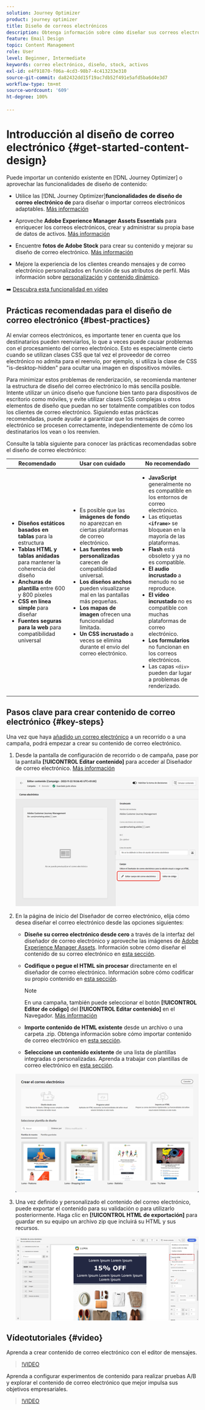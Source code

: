 ```yaml
---
solution: Journey Optimizer
product: journey optimizer
title: Diseño de correos electrónicos
description: Obtenga información sobre cómo diseñar sus correos electrónicos
feature: Email Design
topic: Content Management
role: User
level: Beginner, Intermediate
keywords: correo electrónico, diseño, stock, activos
exl-id: e4f91870-f06a-4cd3-98b7-4c413233e310
source-git-commit: da82432dd15f19ac7db52f491e5afd5ba6d4e3d7
workflow-type: tm+mt
source-wordcount: '609'
ht-degree: 100%

---
```


# Introducción al diseño de correo electrónico {#get-started-content-design}

Puede importar un contenido existente en [!DNL Journey Optimizer] o aprovechar las funcionalidades de diseño de contenido:

* Utilice las [!DNL Journey Optimizer]**funcionalidades de diseño de correo electrónico de** para diseñar o importar correos electrónicos adaptables. [Más información](content-from-scratch.md)

* Aproveche **Adobe Experience Manager Assets Essentials** para enriquecer los correos electrónicos, crear y administrar su propia base de datos de activos. [Más información](../integrations/assets.md)

* Encuentre **fotos de Adobe Stock** para crear su contenido y mejorar su diseño de correo electrónico. [Más información](../integrations/stock.md)

* Mejore la experiencia de los clientes creando mensajes y de correo electrónico personalizados en función de sus atributos de perfil. Más información sobre [personalización](../personalization/personalize.md) y [contenido dinámico](../personalization/get-started-dynamic-content.md).

➡️ [Descubra esta funcionalidad en vídeo](#video)

## Prácticas recomendadas para el diseño de correo electrónico {#best-practices}

Al enviar correos electrónicos, es importante tener en cuenta que los destinatarios pueden reenviarlos, lo que a veces puede causar problemas con el procesamiento del correo electrónico. Esto es especialmente cierto cuando se utilizan clases CSS que tal vez el proveedor de correo electrónico no admita para el reenvío, por ejemplo, si utiliza la clase de CSS &quot;is-desktop-hidden&quot; para ocultar una imagen en dispositivos móviles.

Para minimizar estos problemas de renderización, se recomienda mantener la estructura de diseño del correo electrónico lo más sencilla posible. Intente utilizar un único diseño que funcione bien tanto para dispositivos de escritorio como móviles, y evite utilizar clases CSS complejas u otros elementos de diseño que puedan no ser totalmente compatibles con todos los clientes de correo electrónico. Siguiendo estas prácticas recomendadas, puede ayudar a garantizar que los mensajes de correo electrónico se procesen correctamente, independientemente de cómo los destinatarios los vean o los reenvíen.

Consulte la tabla siguiente para conocer las prácticas recomendadas sobre el diseño de correo electrónico:

| Recomendado | Usar con cuidado | No recomendado |
|-|-|-|
| <ul><li><b>Diseños estáticos basados en tablas</b> para la estructura</li> <li><b>Tablas HTML y tablas anidadas</b> para mantener la coherencia del diseño</li> <li><b>Anchuras de plantilla</b> entre 600 y 800 píxeles </li> <li><b>CSS en línea simple</b> para diseñar </li> <li><b>Fuentes seguras para la web</b> para compatibilidad universal</li> | <ul><li>Es posible que las <b>imágenes de fondo</b> no aparezcan en ciertas plataformas de correo electrónico.</li><li><b>Las fuentes web personalizadas</b> carecen de compatibilidad universal.</li><li><b>Los diseños anchos</b> pueden visualizarse mal en las pantallas más pequeñas.</li><li><b>Los mapas de imagen</b> ofrecen una funcionalidad limitada.</li><li><b>Un CSS incrustado</b> a veces se elimina durante el envío del correo electrónico.</li> | <ul><li><b>JavaScript</b> generalmente no es compatible en los entornos de correo electrónico.</li> <li> Las etiquetas <b>`<iframe>`</b> se bloquean en la mayoría de las plataformas. </li> <li><b>Flash</b> está obsoleto y ya no es compatible.</li> <li><b>El audio incrustado</b> a menudo no se reproduce.</li> <li><b>El vídeo incrustado</b> no es compatible con muchas plataformas de correo electrónico.</li> <li> <b>Los formularios</b> no funcionan en los correos electrónicos.</li> <li> Las capas `<div>` pueden dar lugar a problemas de renderizado.</li> |

## Pasos clave para crear contenido de correo electrónico {#key-steps}

Una vez que haya [añadido un correo electrónico](create-email.md) a un recorrido o a una campaña, podrá empezar a crear su contenido de correo electrónico.

1. Desde la pantalla de configuración de recorrido o de campaña, pase por la pantalla **[!UICONTROL Editar contenido]** para acceder al Diseñador de correo electrónico. [Más información](create-email.md#define-email-content)

   ![](assets/email_designer_edit_email_body.png)

1. En la página de inicio del Diseñador de correo electrónico, elija cómo desea diseñar el correo electrónico desde las opciones siguientes:

   * **Diseñe su correo electrónico desde cero** a través de la interfaz del diseñador de correo electrónico y aproveche las imágenes de [Adobe Experience Manager Assets](../integrations/assets.md). Información sobre cómo diseñar el contenido de su correo electrónico en [esta sección](content-from-scratch.md).

   * **Codifique o pegue el HTML sin procesar** directamente en el diseñador de correo electrónico. Información sobre cómo codificar su propio contenido en [esta sección](code-content.md).

     >[!NOTE]
     >
     >En una campaña, también puede seleccionar el botón **[!UICONTROL Editor de código]** del **[!UICONTROL Editar contenido]** en el Navegador. [Más información](create-email.md#define-email-content)

   * **Importe contenido de HTML existente** desde un archivo o una carpeta .zip. Obtenga información sobre cómo importar contenido de correo electrónico en [esta sección](existing-content.md).

   * **Seleccione un contenido existente** de una lista de plantillas integradas o personalizadas. Aprenda a trabajar con plantillas de correo electrónico en [esta sección](../email/use-email-templates.md).

   ![](assets/email_designer_create_options.png)

1. Una vez definido y personalizado el contenido del correo electrónico, puede exportar el contenido para su validación o para utilizarlo posteriormente. Haga clic en **[!UICONTROL HTML de exportación]** para guardar en su equipo un archivo zip que incluirá su HTML y sus recursos.

   ![](assets/email_designer_export.png)

## Vídeotutoriales {#video}

Aprenda a crear contenido de correo electrónico con el editor de mensajes.

>[!VIDEO](https://video.tv.adobe.com/v/3416231?captions=spa&quality=12)

Aprenda a configurar experimentos de contenido para realizar pruebas A/B y explorar el contenido de correo electrónico que mejor impulsa sus objetivos empresariales.

>[!VIDEO](https://video.tv.adobe.com/v/3447334?captions=spa)
